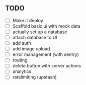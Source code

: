 ## TODO

- [ ] Make it deploy
- [ ] Scaffold basic ui with mock data
- [ ] actually set up a database
- [ ] attach database to UI
- [ ] add auth
- [ ] add image upload
- [ ] error management (with sentry)
- [ ] routing
- [ ] delete button with server actions
- [ ] analytics
- [ ] ratelimiting (upstash)
